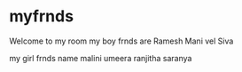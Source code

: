 # myfrnds
Welcome to my room
my boy frnds are
Ramesh
Mani vel
Siva

my girl frnds name
malini
umeera
ranjitha
saranya
